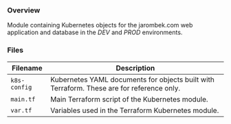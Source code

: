 ### Overview

Module containing Kubernetes objects for the jarombek.com web application and database in the *DEV* and *PROD* 
environments.

### Files

| Filename             | Description                                                                                  |
|----------------------|----------------------------------------------------------------------------------------------|
| `k8s-config`         | Kubernetes YAML documents for objects built with Terraform.  These are for reference only.   |
| `main.tf`            | Main Terraform script of the Kubernetes module.                                              |
| `var.tf`             | Variables used in the Terraform Kubernetes module.                                           |